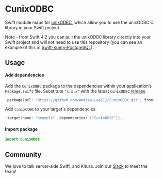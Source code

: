 # CunixODBC

Swift module maps for [unixODBC](https://github.com/lurcher/unixODBC), which allow you to use the unixODBC C library in your Swift project.

Note - from Swift 4.2 you can pull the unixODBC library directly into your Swift project and will not need to use this repository (you can see an example of this in [Swift-Kuery-PostgreSQL](https://github.com/IBM-Swift/Swift-Kuery-PostgreSQL/tree/master/Sources/CLibpq)).

## Usage

#### Add dependencies

Add the `CunixODBC` package to the dependencies within your application’s `Package.swift` file. Substitute `"x.x.x"` with the latest `CunixODBC` [release](https://github.com/Andrew-Lees11/CunixODBC/releases).

```swift
.package(url: "https://github.com/Andrew-Lees11/CunixODBC.git", from: "x.x.x")
```

Add `CunixODBC` to your target's dependencies:

```swift
.target(name: "example", dependencies: ["CunixODBC"]),
```

#### Import package

```swift
import CunixODBC
```

## Community

We love to talk server-side Swift, and Kitura. Join our [Slack](http://swift-at-ibm-slack.mybluemix.net/) to meet the team!

